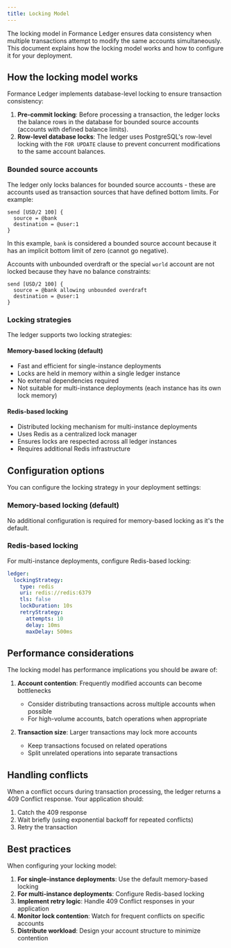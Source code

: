 ```yaml
---
title: Locking Model
---
```


The locking model in Formance Ledger ensures data consistency when multiple transactions attempt to modify the same accounts simultaneously. This document explains how the locking model works and how to configure it for your deployment.

## How the locking model works

Formance Ledger implements database-level locking to ensure transaction consistency:

1. **Pre-commit locking**: Before processing a transaction, the ledger locks the balance rows in the database for bounded source accounts (accounts with defined balance limits).
2. **Row-level database locks**: The ledger uses PostgreSQL's row-level locking with the `FOR UPDATE` clause to prevent concurrent modifications to the same account balances.

### Bounded source accounts

The ledger only locks balances for bounded source accounts - these are accounts used as transaction sources that have defined bottom limits. For example:

```
send [USD/2 100] {
  source = @bank
  destination = @user:1
}
```

In this example, `bank` is considered a bounded source account because it has an implicit bottom limit of zero (cannot go negative).

Accounts with unbounded overdraft or the special `world` account are not locked because they have no balance constraints:

```
send [USD/2 100] {
  source = @bank allowing unbounded overdraft
  destination = @user:1
}
```

### Locking strategies

The ledger supports two locking strategies:

#### Memory-based locking (default)

- Fast and efficient for single-instance deployments
- Locks are held in memory within a single ledger instance
- No external dependencies required
- Not suitable for multi-instance deployments (each instance has its own lock memory)

#### Redis-based locking

- Distributed locking mechanism for multi-instance deployments
- Uses Redis as a centralized lock manager
- Ensures locks are respected across all ledger instances
- Requires additional Redis infrastructure

## Configuration options

You can configure the locking strategy in your deployment settings:

### Memory-based locking (default)

No additional configuration is required for memory-based locking as it's the default.

### Redis-based locking

For multi-instance deployments, configure Redis-based locking:

```yaml
ledger:
  lockingStrategy:
    type: redis
    uri: redis://redis:6379
    tls: false
    lockDuration: 10s
    retryStrategy:
      attempts: 10
      delay: 10ms
      maxDelay: 500ms
```

## Performance considerations

The locking model has performance implications you should be aware of:

1. **Account contention**: Frequently modified accounts can become bottlenecks
   - Consider distributing transactions across multiple accounts when possible
   - For high-volume accounts, batch operations when appropriate

2. **Transaction size**: Larger transactions may lock more accounts
   - Keep transactions focused on related operations
   - Split unrelated operations into separate transactions

## Handling conflicts

When a conflict occurs during transaction processing, the ledger returns a 409 Conflict response. Your application should:

1. Catch the 409 response
2. Wait briefly (using exponential backoff for repeated conflicts)
3. Retry the transaction

## Best practices

When configuring your locking model:

1. **For single-instance deployments**: Use the default memory-based locking
2. **For multi-instance deployments**: Configure Redis-based locking
3. **Implement retry logic**: Handle 409 Conflict responses in your application
4. **Monitor lock contention**: Watch for frequent conflicts on specific accounts
5. **Distribute workload**: Design your account structure to minimize contention
